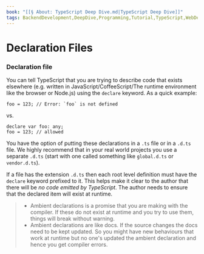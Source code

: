 ```yaml
---
book: "[[§ About꞉ TypeScript Deep Dive.md|TypeScript Deep Dive]]"
tags: BackendDevelopment,DeepDive,Programming,Tutorial,TypeScript,WebDevelopment
---
```


# Declaration Files

### Declaration file

You can tell TypeScript that you are trying to describe code that exists elsewhere (e.g. written in JavaScript/CoffeeScript/The runtime environment like the browser or Node.js) using the `declare` keyword. As a quick example:

```
foo = 123; // Error: `foo` is not defined
```

vs.

```
declare var foo: any;
foo = 123; // allowed
```

You have the option of putting these declarations in a `.ts` file or in a `.d.ts` file. We highly recommend that in your real world projects you use a separate `.d.ts` (start with one called something like `global.d.ts` or `vendor.d.ts`).

If a file has the extension `.d.ts` then each root level definition must have the `declare` keyword prefixed to it. This helps make it clear to the author that there will be _no code emitted by TypeScript_. The author needs to ensure that the declared item will exist at runtime.

> - Ambient declarations is a promise that you are making with the compiler. If these do not exist at runtime and you try to use them, things will break without warning.
> - Ambient declarations are like docs. If the source changes the docs need to be kept updated. So you might have new behaviours that work at runtime but no one's updated the ambient declaration and hence you get compiler errors.